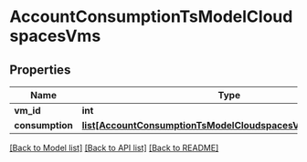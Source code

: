 # AccountConsumptionTsModelCloudspacesVms

## Properties
Name | Type | Description | Notes
------------ | ------------- | ------------- | -------------
**vm_id** | **int** |  | [optional] 
**consumption** | [**list[AccountConsumptionTsModelCloudspacesVmsConsumption]**](AccountConsumptionTsModelCloudspacesVmsConsumption.md) |  | [optional] 

[[Back to Model list]](../README.md#documentation-for-models) [[Back to API list]](../README.md#documentation-for-api-endpoints) [[Back to README]](../README.md)


